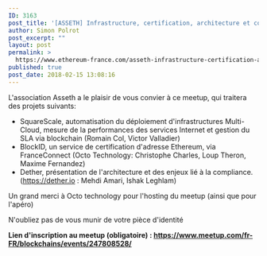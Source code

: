 ```yaml
---
ID: 3163
post_title: '[ASSETH] Infrastructure, certification, architecture et compliance le 22 février 2018 à Paris'
author: Simon Polrot
post_excerpt: ""
layout: post
permalink: >
  https://www.ethereum-france.com/asseth-infrastructure-certification-architecture-et-compliance-le-22-fevrier-2018-a-paris/
published: true
post_date: 2018-02-15 13:08:16
---
```

L'association Asseth a le plaisir de vous convier à ce meetup, qui traitera des projets suivants:
<ul>
 	<li>SquareScale, automatisation du déploiement d'infrastructures Multi-Cloud, mesure de la performances des services Internet et gestion du SLA via blockchain (Romain Col, Victor Valladier)</li>
 	<li>BlockID, un service de certification d'adresse Ethereum, via FranceConnect (Octo Technology: Christophe Charles, Loup Theron, Maxime Fernandez)</li>
 	<li>Dether, présentation de l'architecture et des enjeux lié à la compliance. (<a class="link" title="https://dether.io" href="https://dether.io/" target="__blank">https://dether.io</a> : Mehdi Amari, Ishak Leghlam)</li>
</ul>
Un grand merci à Octo technology pour l'hosting du meetup (ainsi que pour l'apéro)

N'oubliez pas de vous munir de votre pièce d'identité

<strong>Lien d'inscription au meetup (obligatoire) : <a href="https://www.meetup.com/fr-FR/blockchains/events/247808528/">https://www.meetup.com/fr-FR/blockchains/events/247808528/</a></strong>